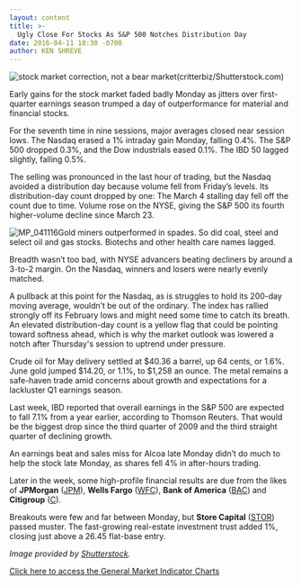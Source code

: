 ```yaml
---
layout: content
title: >-
  Ugly Close For Stocks As S&P 500 Notches Distribution Day
date: 2016-04-11 18:30 -0700
author: KEN SHREVE
---
```






![stock market correction, not a bear market](https://www.investors.com/wp-content/uploads/2016/04/BIGPIC-041116-shutterstock.jpg)(critterbiz/Shutterstock.com)









Early gains for the stock market faded badly Monday as jitters over first-quarter earnings season trumped a day of outperformance for material and financial stocks.


For the seventh time in nine sessions, major averages closed near session lows. The Nasdaq erased a 1% intraday gain Monday, falling 0.4%. The S&P 500 dropped 0.3%, and the Dow industrials eased 0.1%. The IBD 50 lagged slightly, falling 0.5%.


The selling was pronounced in the last hour of trading, but the Nasdaq avoided a distribution day because volume fell from Friday’s levels. Its distribution-day count dropped by one: The March 4 stalling day fell off the count due to time. Volume rose on the NYSE, giving the S&P 500 its fourth higher-volume decline since March 23.


![MP_041116](https://www.investors.com/wp-content/uploads/2016/04/MP_041116-184x300.jpg)Gold miners outperformed in spades. So did coal, steel and select oil and gas stocks. Biotechs and other health care names lagged.


Breadth wasn’t too bad, with NYSE advancers beating decliners by around a 3-to-2 margin. On the Nasdaq, winners and losers were nearly evenly matched.


A pullback at this point for the Nasdaq, as is struggles to hold its 200-day moving average, wouldn’t be out of the ordinary. The index has rallied strongly off its February lows and might need some time to catch its breath. An elevated distribution-day count is a yellow flag that could be pointing toward softness ahead, which is why the market outlook was lowered a notch after Thursday's session to uptrend under pressure.


Crude oil for May delivery settled at $40.36 a barrel, up 64 cents, or 1.6%. June gold jumped $14.20, or 1.1%, to $1,258 an ounce. The metal remains a safe-haven trade amid concerns about growth and expectations for a lackluster Q1 earnings season.


Last week, IBD reported that overall earnings in the S&P 500 are expected to fall 7.1% from a year earlier, according to Thomson Reuters. That would be the biggest drop since the third quarter of 2009 and the third straight quarter of declining growth.


An earnings beat and sales miss for Alcoa late Monday didn’t do much to help the stock late Monday, as shares fell 4% in after-hours trading.


Later in the week, some high-profile financial results are due from the likes of **JPMorgan** ([JPM](https://research.investors.com/quote.aspx?symbol=JPM)), **Wells Fargo** ([WFC](https://research.investors.com/quote.aspx?symbol=WFC)), **Bank of America** ([BAC](https://research.investors.com/quote.aspx?symbol=BAC)) and **Citigroup** ([C](https://research.investors.com/quote.aspx?symbol=C)).


Breakouts were few and far between Monday, but **Store Capital** ([STOR](https://research.investors.com/quote.aspx?symbol=STOR)) passed muster. The fast-growing real-estate investment trust added 1%, closing just above a 26.45 flat-base entry.


*Image provided by [Shutterstock](http://www.shutterstock.com/).*


[Click here to access the General Market Indicator Charts](https://www.investors.com/wp-content/uploads/2016/04/GMI041216.pdf)




